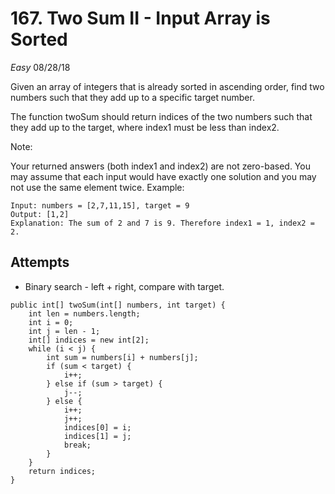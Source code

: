 # 167. Two Sum II - Input Array is Sorted
*Easy*
08/28/18

Given an array of integers that is already sorted in ascending order, find two numbers such that they add up to a specific target number.

The function twoSum should return indices of the two numbers such that they add up to the target, where index1 must be less than index2.

Note:

Your returned answers (both index1 and index2) are not zero-based.
You may assume that each input would have exactly one solution and you may not use the same element twice.
Example:
```
Input: numbers = [2,7,11,15], target = 9
Output: [1,2]
Explanation: The sum of 2 and 7 is 9. Therefore index1 = 1, index2 = 2.
```

## Attempts
* Binary search - left + right, compare with target.
```
public int[] twoSum(int[] numbers, int target) {
    int len = numbers.length;
    int i = 0;
    int j = len - 1;
    int[] indices = new int[2];
    while (i < j) {
        int sum = numbers[i] + numbers[j];
        if (sum < target) {
            i++;
        } else if (sum > target) {
            j--;
        } else {
            i++;
            j++;
            indices[0] = i;
            indices[1] = j;
            break;
        }
    }
    return indices;
}
```
